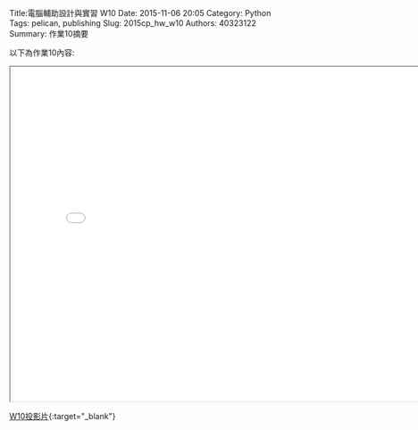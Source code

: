 Title:電腦輔助設計與實習  W10
Date: 2015-11-06 20:05
Category: Python
Tags: pelican, publishing
Slug: 2015cp_hw_w10
Authors: 40323122
Summary: 作業10摘要

以下為作業10內容:

<iframe src="40323122_cp_w10_p.html" width="800" height="600"></iframe>

[W10投影片](40323122_cp_w10_p.html){:target="_blank"}


